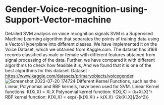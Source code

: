 # Gender-Voice-recognition-using-Support-Vector-machine
Detailed SVM analysis on voice recognition signals
SVM is a Supervised Machine Learning algorithm that separates the points of training data using a Vector/Hyperplane into different classes.
We have implemented it on the Voice Dataset, which we obtained from Kaggle.com.
The dataset has 3168 records classified as male or female with different features obtained from signal processing of the data.
Further, we have compared it with different algorithms to check how feasible it is, And we found that it is one of the best algorithms for this dataset.
Dataset - https://www.kaggle.com/datasets/primaryobjects/voicegender
![Screenshot 2023-07-20 174724](https://github.com/Hritik003/Gender-Voice-recognition-using-Support-Vector-machine/assets/106531948/fe265b71-fe03-4be3-a5e0-a42d5561f215)
Different Kernel Functions, such as the Linear, Polynomial and RBF kernels, have been used for SVM.
Linear Kernel functions: K(Xi,X) = Xi.X
Polynomial kernel function: K(Xi,X) = (k+Xi.X)^r
RBF kernel function: K(Xi,X) = exp{-[k(Xi.Xi) + k(X.X) -2k(Xi.X)]/2ϭ^2)}
